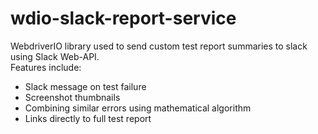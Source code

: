 # wdio-slack-report-service
WebdriverIO library used to send custom test report summaries to slack using Slack Web-API.  
Features include:
* Slack message on test failure
* Screenshot thumbnails
* Combining similar errors using mathematical algorithm
* Links directly to full test report